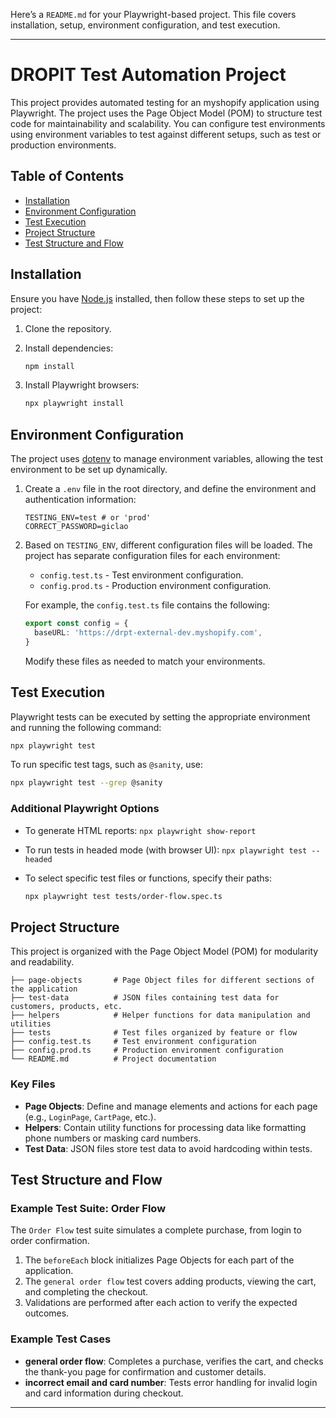 Here’s a `README.md` for your Playwright-based project. This file covers installation, setup, environment configuration, and test execution.

---

# DROPIT Test Automation Project

This project provides automated testing for an myshopify application using Playwright. The project uses the Page Object Model (POM) to structure test code for maintainability and scalability. You can configure test environments using environment variables to test against different setups, such as test or production environments.

## Table of Contents

- [Installation](#installation)
- [Environment Configuration](#environment-configuration)
- [Test Execution](#test-execution)
- [Project Structure](#project-structure)
- [Test Structure and Flow](#test-structure-and-flow)

## Installation

Ensure you have [Node.js](https://nodejs.org/) installed, then follow these steps to set up the project:

1. Clone the repository.
2. Install dependencies:

   ```bash
   npm install
   ```

3. Install Playwright browsers:

   ```bash
   npx playwright install
   ```

## Environment Configuration

The project uses [dotenv](https://www.npmjs.com/package/dotenv) to manage environment variables, allowing the test environment to be set up dynamically.

1. Create a `.env` file in the root directory, and define the environment and authentication information:

   ```env
   TESTING_ENV=test # or 'prod'
   CORRECT_PASSWORD=giclao
   ```

2. Based on `TESTING_ENV`, different configuration files will be loaded. The project has separate configuration files for each environment:

   - `config.test.ts` - Test environment configuration.
   - `config.prod.ts` - Production environment configuration.

   For example, the `config.test.ts` file contains the following:

   ```typescript
   export const config = {
     baseURL: 'https://drpt-external-dev.myshopify.com',
   }
   ```

   Modify these files as needed to match your environments.

## Test Execution

Playwright tests can be executed by setting the appropriate environment and running the following command:

```bash
npx playwright test
```

To run specific test tags, such as `@sanity`, use:

```bash
npx playwright test --grep @sanity
```

### Additional Playwright Options

- To generate HTML reports: `npx playwright show-report`
- To run tests in headed mode (with browser UI): `npx playwright test --headed`
- To select specific test files or functions, specify their paths:

  ```bash
  npx playwright test tests/order-flow.spec.ts
  ```

## Project Structure

This project is organized with the Page Object Model (POM) for modularity and readability.

```
├── page-objects       # Page Object files for different sections of the application
├── test-data          # JSON files containing test data for customers, products, etc.
├── helpers            # Helper functions for data manipulation and utilities
├── tests              # Test files organized by feature or flow
├── config.test.ts     # Test environment configuration
├── config.prod.ts     # Production environment configuration
└── README.md          # Project documentation
```

### Key Files

- **Page Objects**: Define and manage elements and actions for each page (e.g., `LoginPage`, `CartPage`, etc.).
- **Helpers**: Contain utility functions for processing data like formatting phone numbers or masking card numbers.
- **Test Data**: JSON files store test data to avoid hardcoding within tests.

## Test Structure and Flow

### Example Test Suite: Order Flow

The `Order Flow` test suite simulates a complete purchase, from login to order confirmation. 

1. The `beforeEach` block initializes Page Objects for each part of the application.
2. The `general order flow` test covers adding products, viewing the cart, and completing the checkout.
3. Validations are performed after each action to verify the expected outcomes.

### Example Test Cases

- **general order flow**: Completes a purchase, verifies the cart, and checks the thank-you page for confirmation and customer details.
- **incorrect email and card number**: Tests error handling for invalid login and card information during checkout.

---

